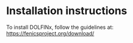 # Installation instructions

To install DOLFINx, follow the guidelines at: https://fenicsproject.org/download/
